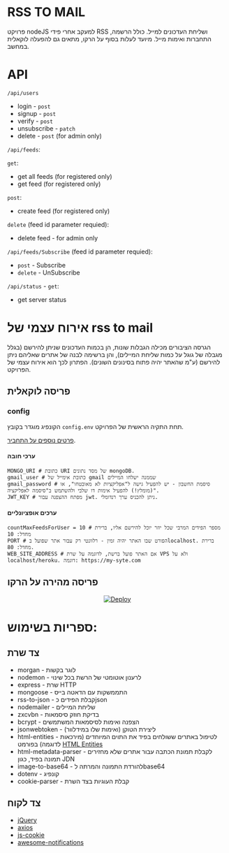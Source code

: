 
# RSS TO MAIL
פרויקט nodeJS למעקב אחרי פידי RSS ושליחת העדכונים למייל.
כולל הרשמה, התחברות ואימות מייל.
מיועד לעלות בסוף על הרקו, מתאים גם להפעלה לוקאלית במחשב.

# API
`/api/users`
* login - `post`
* signup - `post`
* verify - `post`
* unsubscribe - `patch`
* delete - `post` (for admin only)

`/api/feeds`:

`get`: 
* get all feeds (for registered only)
* get feed (for registered only)

`post`:
* create feed (for registered only)

`delete` (feed id parameter requied):
* delete feed - for admin only

`/api/feeds/Subscribe` (feed id parameter requied):
* `post` - Subscribe
* `delete` - UnSubscribe

`/api/status` - `get`:
* get server status

# אירוח עצמי של rss to mail
הגרסה הציבורים מכילה הגבלות שונות, הן בכמות העדכונים שניתן להירשם (בגלל מגבלה של גוגל על כמות שליחת המיילים), והן ברשימה לבנה של אתרים שאליהם ניתן להירשם (ע"מ שהאתר יהיה פתוח בסינונים השונים).
הפתרון לכך הוא אירוח עצמי של הפרויקט.

## פריסה לוקאלית

### config
הקונפיג מוגדר בקובץ `config.env` תחת התקיה הראשית של הפרויקט.

[פרטים נוספים על התחביר](https://www.npmjs.com/package/dotenv "פרטים נוספים על התחביר").
#### ערכי חובה
```
MONGO_URI # כתובת URI של מסד נתונים mongoDB.
gmail_user # כתובת אימייל של gmail שממנה ישלחו המיילים
gmail_password # סיסמת החשבון - יש להפעיל גישה ל"אפליקציות לא מאובטחו", או (מומלץ!) להפעיל אימות דו שלבי ולהשתמש ב"סיסמה לאפליקציה".
JWT_KEY # מפתח ההצפנה עבור jwt. ניתן להכניס ערך רנדומלי.
```
#### ערכים אופציונליים
```
countMaxFeedsForUser = 10 # מספר הפידים המרבי שכל יוזר יוכל להירשם אליו, ברירת מחדל: 10
PORT # הפורט שבו האתר יהיה זמין - רלוונטי רק עבור אתר שפועל בlocalhost. ברירת מחדל: 80.
WEB_SITE_ADDRESS # אם האתר פועל ברשת, לדוגמה על שרת VPS ולא על localhost/heroku. דוגמה: https://my-syte.com
```
## פריסה מהירה על הרקו

<div align='center'>
 
[![Deploy](https://www.herokucdn.com/deploy/button.svg)](https://heroku.com/deploy?template=https://github.com/ShlomoCode/rss-to-mail/tree/master)
</div>

# ספריות בשימוש:
## צד שרת
* morgan - לוגר בקשות
* nodemon - לרענון אוטומטי של הרשת בכל שינוי
* express - שרת HTTP
* mongoose - התממשקות עם הדאטה בייס
* rss-to-json - קבלת הפידים כjson
* nodemailer - שליחת המיילים
* zxcvbn - בדיקת חוזק סיסמאות
* bcrypt - הצפנה ואימות לסיסמאות המשתמשים
* jsonwebtoken - ליצירת הטוקן (ואימות שלו במידלוור)
* html-entities - לטיפול באתרים ששולחים בפיד את התוים המיוחדים (מירכאות לדוגמה) בפורמט [HTML Entities](https://www.w3schools.com/html/html_entities.asp)
* html-metadata-parser - לקבלת תמונת הכתבה עבור אתרים שלא מחזירים תמונה בפיד, כגון JDN
* image-to-base64 - להורדת התמונה והמרתה לbase64
* dotenv - קונפיג
* cookie-parser - קבלת העוגיות בצד השרת
## צד לקוח
* [jQuery](https://jquery.com)
* [axios](https://github.com/axios/axios)
* [js-cookie](https://github.com/js-cookie/js-cookie)
* [awesome-notifications](https://f3oall.github.io/awesome-notifications)
